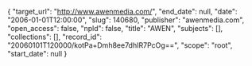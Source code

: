 {
  "target_url": "http://www.awenmedia.com/", 
  "end_date": null, 
  "date": "2006-01-01T12:00:00", 
  "slug": 140680, 
  "publisher": "awenmedia.com", 
  "open_access": false, 
  "npld": false, 
  "title": "AWEN", 
  "subjects": [], 
  "collections": [], 
  "record_id": "20060101T120000/kotPa+Dmh8ee7dhIR7PcOg==", 
  "scope": "root", 
  "start_date": null
}

